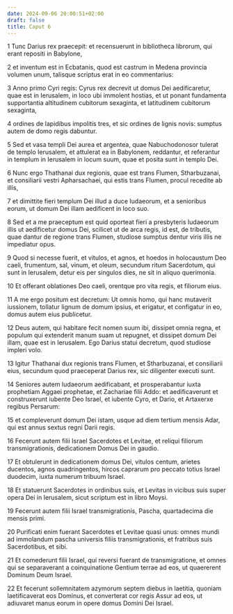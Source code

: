```yaml
---
date: 2024-09-06 20:00:51+02:00
draft: false
title: Caput 6
---
```





1 Tunc Darius rex praecepit: et recensuerunt in bibliotheca librorum, qui erant repositi in Babylone,

2 et inventum est in Ecbatanis, quod est castrum in Medena provincia volumen unum, talisque scriptus erat in eo commentarius:

3 Anno primo Cyri regis: Cyrus rex decrevit ut domus Dei aedificaretur, quae est in Ierusalem, in loco ubi immolent hostias, et ut ponant fundamenta supportantia altitudinem cubitorum sexaginta, et latitudinem cubitorum sexaginta,

4 ordines de lapidibus impolitis tres, et sic ordines de lignis novis: sumptus autem de domo regis dabuntur.

5 Sed et vasa templi Dei aurea et argentea, quae Nabuchodonosor tulerat de templo Ierusalem, et attulerat ea in Babylonem, reddantur, et referantur in templum in Ierusalem in locum suum, quae et posita sunt in templo Dei.

6 Nunc ergo Thathanai dux regionis, quae est trans Flumen, Stharbuzanai, et consiliarii vestri Apharsachaei, qui estis trans Flumen, procul recedite ab illis,

7 et dimittite fieri templum Dei illud a duce Iudaeorum, et a senioribus eorum, ut domum Dei illam aedificent in loco suo.

8 Sed et a me praeceptum est quid oporteat fieri a presbyteris Iudaeorum illis ut aedificetur domus Dei, scilicet ut de arca regis, id est, de tributis, quae dantur de regione trans Flumen, studiose sumptus dentur viris illis ne impediatur opus.

9 Quod si necesse fuerit, et vitulos, et agnos, et hoedos in holocaustum Deo caeli, frumentum, sal, vinum, et oleum, secundum ritum Sacerdotum, qui sunt in Ierusalem, detur eis per singulos dies, ne sit in aliquo querimonia.

10 Et offerant oblationes Deo caeli, orentque pro vita regis, et filiorum eius.

11 A me ergo positum est decretum: Ut omnis homo, qui hanc mutaverit iussionem, tollatur lignum de domum ipsius, et erigatur, et configatur in eo, domus autem eius publicetur.

12 Deus autem, qui habitare fecit nomen suum ibi, dissipet omnia regna, et populum qui extenderit manum suam ut repugnet, et dissipet domum Dei illam, quae est in Ierusalem. Ego Darius statui decretum, quod studiose impleri volo.

13 Igitur Thathanai dux regionis trans Flumen, et Stharbuzanai, et consiliarii eius, secundum quod praeceperat Darius rex, sic diligenter executi sunt.

14 Seniores autem Iudaeorum aedificabant, et prosperabantur iuxta prophetiam Aggaei prophetae, et Zachariae filii Addo: et aedificaverunt et construxerunt iubente Deo Israel, et iubente Cyro, et Dario, et Artaxerxe regibus Persarum:

15 et compleverunt domum Dei istam, usque ad diem tertium mensis Adar, qui est annus sextus regni Darii regis.

16 Fecerunt autem filii Israel Sacerdotes et Levitae, et reliqui filiorum transmigrationis, dedicationem Domus Dei in gaudio.

17 Et obtulerunt in dedicationem domus Dei, vitulos centum, arietes ducentos, agnos quadringentos, hircos caprarum pro peccato totius Israel duodecim, iuxta numerum tribuum Israel.

18 Et statuerunt Sacerdotes in ordinibus suis, et Levitas in vicibus suis super opera Dei in Ierusalem, sicut scriptum est in libro Moysi.

19 Fecerunt autem filii Israel transmigrationis, Pascha, quartadecima die mensis primi.

20 Purificati enim fuerant Sacerdotes et Levitae quasi unus: omnes mundi ad immolandum pascha universis filiis transmigrationis, et fratribus suis Sacerdotibus, et sibi.

21 Et comederunt filii Israel, qui reversi fuerant de transmigratione, et omnes qui se separaverant a coinquinatione Gentium terrae ad eos, ut quaererent Dominum Deum Israel.

22 Et fecerunt sollemnitatem azymorum septem diebus in laetitia, quoniam laetificaverat eos Dominus, et converterat cor regis Assur ad eos, ut adiuvaret manus eorum in opere domus Domini Dei Israel.

